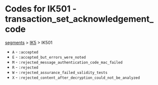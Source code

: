 # Codes for IK501 - transaction_set_acknowledgement_code
[segments](../segments.md) > [IK5](../segments/IK5.md) > IK501
* `A` - `:accepted`
* `E` - `:accepted_but_errors_were_noted`
* `M` - `:rejected_message_authentication_code_mac_failed`
* `R` - `:rejected`
* `W` - `:rejected_assurance_failed_validity_tests`
* `X` - `:rejected_content_after_decryption_could_not_be_analyzed`
